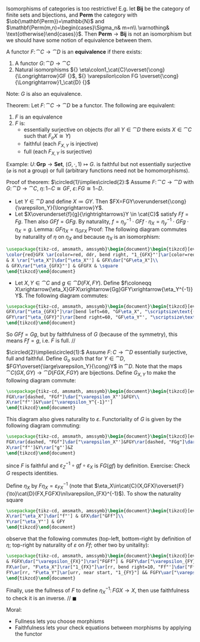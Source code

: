 Isomorphisms of categories is too restrictive! E.g. let $\mathbf{Bij}$ be the category of finite sets and bijections, and $\mathbf{Perm}$ the category with $\ob(\mathbf{Perm})=\mathbb{N}$ and $\mathbf{Perm(m,n)=\begin{cases}\Sigma_n& m=n\\ \varnothing& \text{otherwise}\end{cases}}$. Then $\mathbf{Perm}\to\mathbf{Bij}$ is not an isomorphism but we should have some notion of equivalence between them.

A functor $F\colon \cat{C}\to \cat{D}$ is an **equivalence** if there exists:
1. A functor $G\colon \cat{D}\to \cat{C}$
2. Natural isomorphisms ${} \eta\colon1_\cat{C}\overset{\cong}{\Longrightarrow}GF {}$, ${} \varepsilon\colon FG \overset{\cong}{\Longrightarrow}1_\cat{D} {}$

Note: $G$ is also an equivalence.

Theorem:
Let $F\colon \cat{C}\to \cat{D}$ be a functor. The following are equivalent:
1. $F$ is an equivalence
2. $F$ is:
    - essentially surjective on objects (for all $Y\in\cat{D}$ there exists ${} X\in\cat{C}$ such that $F_oX\cong Y$)
    - faithful (each $F_{X,Y}$ is injective)
    - full (each $F_{X,Y}$ is surjective)

Example:
$U\colon\mathbf{Grp}\to \mathbf{Set}$, $(G,\cdot,1)\mapsto G$. is faithful but not essentially surjective ($\varnothing$ is not a group) or full (arbitrary functions need not be homomorphisms).

Proof of theorem:
$\circled{1}\implies\circled{2}:$ Assume $F\colon \cat{C}\to \cat{D}$ with $G\colon \cat{D}\to \cat{C}$, $\eta\colon 1_\cat{C}\cong GF$, $\varepsilon\colon FG\cong 1_\cat{D}$.
- Let $Y\in\cat{D}$ and define $X\coloneqq GY$. Then $FX=FGY\overunderset{\cong}{\varepsilon_Y}{\longrightarrow}Y$.
- Let $X\overunderset{f}{g}{\rightrightarrows}Y \in \cat{C}$ satisfy $Ff=Fg$. Then also $GFf=GFg$. By naturality, $f=\eta_y^{-1}\cdot GFf\cdot \eta_X=\eta_y^{-1}\cdot GFg\cdot \eta_X=g$.
    Lemma: $GF\eta_X=\eta_{GFX}$
    Proof: The following diagram commutes by naturality of $\eta$ on $\eta_X$ and <span class=red>because</span> $\eta_X$ is an isomorphism:
```tikz
\usepackage{tikz-cd, amsmath, amssymb}\begin{document}\begin{tikzcd}[every label/.append style={font=\small}]
\color{red}GFX \ar[color=red, ddr, bend right, "1_{GFX}"']\ar[color=red, dr, "\eta_X^{-1}"]\ar[color=red, drr, bend left, "1_{GFX}"]\\
& X \rar["\eta_X"]\dar["\eta_X"'] & GFX\dar["GF\eta_X"]\\
& GFX\rar["\eta_{GFX}"'] & GFGFX & \square
\end{tikzcd}\end{document}
```
- Let $X,Y\in\cat{C}$ and $g\in\cat{D}(FX,FY)$. Define $f\coloneqq X\xrightarrow{\eta_X}GFX\xrightarrow{Gg}GFY\xrightarrow{\eta_Y^{-1}}Y$. The following diagram commutes:
```tikz
\usepackage{tikz-cd, amsmath, amssymb}\begin{document}\begin{tikzcd}[every label/.append style={font=\small}, column sep=huge, row sep=large]
GFX\rar["\eta_{GFX}"]\rar[bend left=60, "GF\eta_X", "\scriptsize\text{(lemma)}"']\dar["Gg"']\ar[dr, phantom, "\substack{\text{(naturality of }\\\eta\text{ on }Gg\text{)}}"] & GFGFX\dar["GFGg"]\\
GFY\rar["\eta_{GFY}"]\rar[bend right=60, "GF\eta_Y"', "\scriptsize\text{(lemma)}"] & GFGFY\\
\end{tikzcd}\end{document}
```
So $GFf=Gg$, but by faithfulness of $G$ (because of the symmetry), this means $Ff=g$, i.e. $F$ is full. //

$\circled{2}\implies\circled{1}:$ Assume $F\colon C\to\cat{D}$ essentially surjective, full and faithful. Define $G_o$ such that for $Y\in\cat{D}$, $FGY\overset{\large\varepsilon_Y}{\cong}Y$ in $\cat{D}$. Note that the maps $\cat{C}(GX,GY)\to\cat{D}(FGX,FGY)$ are bijections. Define $G_{X,Y}$ to make the following diagram commute:
```tikz
\usepackage{tikz-cd, amsmath, amssymb}\begin{document}\begin{tikzcd}[every label/.append style={font=\small}]
FGX\rar[dashed, "FGf"]\dar["\varepsilon_X"']&FGY\\
X\rar["f"']&Y\uar["\varepsilon_Y^{-1}"']
\end{tikzcd}\end{document}
```
This diagram also gives naturality to $\varepsilon$. Functoriality of $G$ is given by the following diagram commuting:
```tikz
\usepackage{tikz-cd, amsmath, amssymb}\begin{document}\begin{tikzcd}[every label/.append style={font=\small}]
FGX\rar[dashed, "FGf"]\dar["\varepsilon_X"']&FGY\rar[dashed, "FGg"]\dar["\varepsilon_Y"']&FGZ\dar["\varepsilon_Z"]\\
X\rar["f"']&Y\rar["g"']&Z
\end{tikzcd}\end{document}
```
since $F$ is faithful and ${} \varepsilon_Z^{-1}\circ gf\circ\varepsilon_X {}$ is $FG(gf)$ by definition. Exercise: Check $G$ respects identities.

Define $\eta_X$ by $F\eta_X=\varepsilon_{FX}^{-1}$ (note that $\eta_X\in\cat{C}(X,GFX)\overset{F}{\to}\cat{D}(FX,FGFX)\ni\varepsilon_{FX}^{-1}$). To show the naturality square
```tikz
\usepackage{tikz-cd, amsmath, amssymb}\begin{document}\begin{tikzcd}[every label/.append style={font=\small}]
X\rar["\eta_X"]\dar["f"'] & GFX\dar["GFf"]\\
Y\rar["\eta_Y"'] & GFY
\end{tikzcd}\end{document}
```
observe that the following commutes (top-left, bottom-right by definition of $\eta$; top-right by naturality of $\varepsilon$ on $Ff$; other two by unitality):
```tikz
\usepackage{tikz-cd, amsmath, amssymb}\begin{document}\begin{tikzcd}[every label/.append style={font=\small}, column sep=huge, row sep=huge]
& FGFX\dar["\varepsilon_{FX}"]\rar["FGFf"] & FGFY\dar["\varepsilon_{FY}"]\\
FX\ar[ur, "F\eta_X"]\rar["1_{FX}"]\ar[rr, bend right=10, "Ff"']\dar["Ff"] & FX\rar["Ff"] & FY\\
FY\ar[rr, "F\eta_Y"]\ar[urr, near start, "1_{FY}"] && FGFY\uar["\varepsilon_{FY}"']
\end{tikzcd}\end{document}
```
Finally, use the fullness of $F$ to define $\eta_X^{-1}\colon FGX\to X$, then use faithfulness to check it is an inverse. // $\blacksquare$

Moral:
- Fullness lets you choose morphisms
- Faithfulness lets your check equations between morphisms by applying the functor